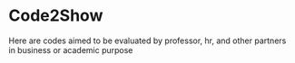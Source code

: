 # Code2Show
Here are codes aimed to be evaluated by professor,  hr, and other partners in business or academic purpose
